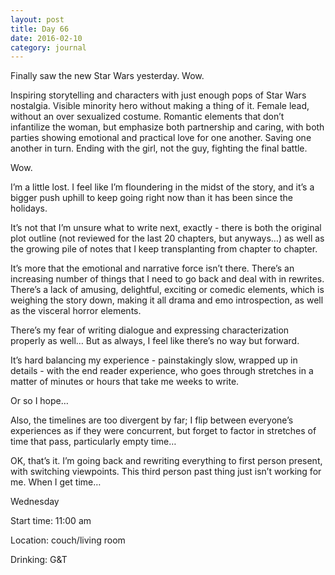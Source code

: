 ```yaml
---
layout: post
title: Day 66
date: 2016-02-10
category: journal
---
```


Finally saw the new Star Wars yesterday. Wow. 

Inspiring storytelling and characters with just enough pops of Star Wars nostalgia. Visible minority hero without making a thing of it. Female lead, without an over sexualized costume. Romantic elements that don’t infantilize the woman, but emphasize both partnership and caring, with both parties showing emotional and practical love for one another. Saving one another in turn. Ending with the girl, not the guy, fighting the final battle. 

Wow. 

I’m a little lost. I feel like I’m floundering in the midst of the story, and it’s a bigger push uphill to keep going right now than it has been since the holidays. 

It’s not that I’m unsure what to write next, exactly - there is both the original plot outline (not reviewed for the last 20 chapters, but anyways…) as well as the growing pile of notes that I keep transplanting from chapter to chapter. 

It’s more that the emotional and narrative force isn’t there. There’s an increasing number of things that I need to go back and deal with in rewrites. There’s a lack of amusing, delightful, exciting or comedic elements, which is weighing the story down, making it all drama and emo introspection, as well as the visceral horror elements. 

There’s my fear of writing dialogue and expressing characterization properly as well… But as always, I feel like there’s no way but forward. 

It’s hard balancing my experience - painstakingly slow, wrapped up in details - with the end reader experience, who goes through stretches in a matter of minutes or hours that take me weeks to write. 

Or so I hope… 

Also, the timelines are too divergent by far; I flip between everyone’s experiences as if they were concurrent, but forget to factor in stretches of time that pass, particularly empty time… 

OK, that’s it. I’m going back and rewriting everything to first person present, with switching viewpoints. This third person past thing just isn’t working for me. When I get time…


Wednesday

Start time: 11:00 am

Location: couch/living room

Drinking: G&T
